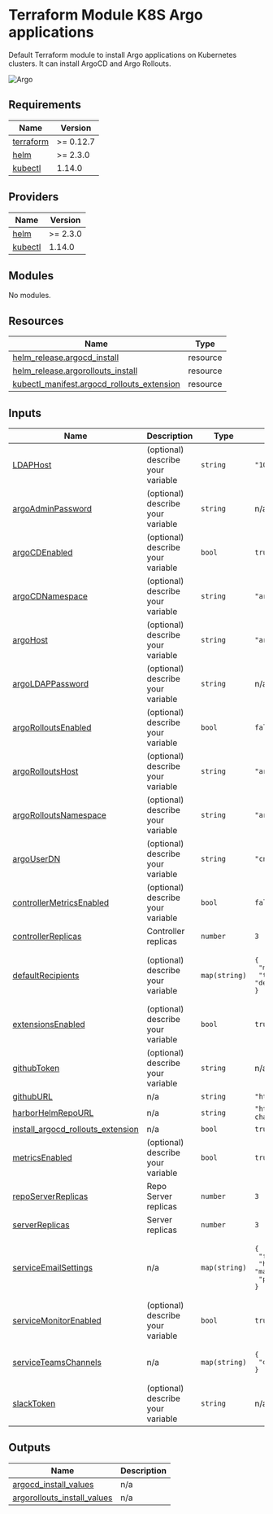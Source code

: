 # Terraform Module K8S Argo applications

Default Terraform module to install Argo applications on Kubernetes clusters. It can install ArgoCD and Argo Rollouts.

![Argo](https://encrypted-tbn0.gstatic.com/images?q=tbn:ANd9GcR6tHfBYd0BmxMBQ0d-JN_mcpGCB98Fd4SO_Q&usqp=CAU)

<!-- BEGIN_TF_DOCS -->
## Requirements

| Name | Version |
|------|---------|
| <a name="requirement_terraform"></a> [terraform](#requirement\_terraform) | >= 0.12.7 |
| <a name="requirement_helm"></a> [helm](#requirement\_helm) | >= 2.3.0 |
| <a name="requirement_kubectl"></a> [kubectl](#requirement\_kubectl) | 1.14.0 |

## Providers

| Name | Version |
|------|---------|
| <a name="provider_helm"></a> [helm](#provider\_helm) | >= 2.3.0 |
| <a name="provider_kubectl"></a> [kubectl](#provider\_kubectl) | 1.14.0 |

## Modules

No modules.

## Resources

| Name | Type |
|------|------|
| [helm_release.argocd_install](https://registry.terraform.io/providers/hashicorp/helm/latest/docs/resources/release) | resource |
| [helm_release.argorollouts_install](https://registry.terraform.io/providers/hashicorp/helm/latest/docs/resources/release) | resource |
| [kubectl_manifest.argocd_rollouts_extension](https://registry.terraform.io/providers/gavinbunney/kubectl/1.14.0/docs/resources/manifest) | resource |

## Inputs

| Name | Description | Type | Default | Required |
|------|-------------|------|---------|:--------:|
| <a name="input_LDAPHost"></a> [LDAPHost](#input\_LDAPHost) | (optional) describe your variable | `string` | `"10.0.0.1"` | no |
| <a name="input_argoAdminPassword"></a> [argoAdminPassword](#input\_argoAdminPassword) | (optional) describe your variable | `string` | n/a | yes |
| <a name="input_argoCDEnabled"></a> [argoCDEnabled](#input\_argoCDEnabled) | (optional) describe your variable | `bool` | `true` | no |
| <a name="input_argoCDNamespace"></a> [argoCDNamespace](#input\_argoCDNamespace) | (optional) describe your variable | `string` | `"argocd"` | no |
| <a name="input_argoHost"></a> [argoHost](#input\_argoHost) | (optional) describe your variable | `string` | `"argocd.example.com"` | no |
| <a name="input_argoLDAPPassword"></a> [argoLDAPPassword](#input\_argoLDAPPassword) | (optional) describe your variable | `string` | n/a | yes |
| <a name="input_argoRolloutsEnabled"></a> [argoRolloutsEnabled](#input\_argoRolloutsEnabled) | (optional) describe your variable | `bool` | `false` | no |
| <a name="input_argoRolloutsHost"></a> [argoRolloutsHost](#input\_argoRolloutsHost) | (optional) describe your variable | `string` | `"argo-rollouts.example.com"` | no |
| <a name="input_argoRolloutsNamespace"></a> [argoRolloutsNamespace](#input\_argoRolloutsNamespace) | (optional) describe your variable | `string` | `"argo-rollouts"` | no |
| <a name="input_argoUserDN"></a> [argoUserDN](#input\_argoUserDN) | (optional) describe your variable | `string` | `"cn=svc_argocd_github\\,dc=example\\,dc=com"` | no |
| <a name="input_controllerMetricsEnabled"></a> [controllerMetricsEnabled](#input\_controllerMetricsEnabled) | (optional) describe your variable | `bool` | `false` | no |
| <a name="input_controllerReplicas"></a> [controllerReplicas](#input\_controllerReplicas) | Controller replicas | `number` | `3` | no |
| <a name="input_defaultRecipients"></a> [defaultRecipients](#input\_defaultRecipients) | (optional) describe your variable | `map(string)` | <pre>{<br>  "mail": "admin@example.com",<br>  "teams": "default"<br>}</pre> | no |
| <a name="input_extensionsEnabled"></a> [extensionsEnabled](#input\_extensionsEnabled) | (optional) describe your variable | `bool` | `true` | no |
| <a name="input_githubToken"></a> [githubToken](#input\_githubToken) | (optional) describe your variable | `string` | n/a | yes |
| <a name="input_githubURL"></a> [githubURL](#input\_githubURL) | n/a | `string` | `"https://github.com/api/v3"` | no |
| <a name="input_harborHelmRepoURL"></a> [harborHelmRepoURL](#input\_harborHelmRepoURL) | n/a | `string` | `"https://harbor.example.com/chartrepo/helm-charts"` | no |
| <a name="input_install_argocd_rollouts_extension"></a> [install\_argocd\_rollouts\_extension](#input\_install\_argocd\_rollouts\_extension) | n/a | `bool` | `true` | no |
| <a name="input_metricsEnabled"></a> [metricsEnabled](#input\_metricsEnabled) | (optional) describe your variable | `bool` | `true` | no |
| <a name="input_repoServerReplicas"></a> [repoServerReplicas](#input\_repoServerReplicas) | Repo Server replicas | `number` | `3` | no |
| <a name="input_serverReplicas"></a> [serverReplicas](#input\_serverReplicas) | Server replicas | `number` | `3` | no |
| <a name="input_serviceEmailSettings"></a> [serviceEmailSettings](#input\_serviceEmailSettings) | n/a | `map(string)` | <pre>{<br>  "from": "argocd@example.com",<br>  "host": "mail.example.com",<br>  "port": "25"<br>}</pre> | no |
| <a name="input_serviceMonitorEnabled"></a> [serviceMonitorEnabled](#input\_serviceMonitorEnabled) | (optional) describe your variable | `bool` | `true` | no |
| <a name="input_serviceTeamsChannels"></a> [serviceTeamsChannels](#input\_serviceTeamsChannels) | n/a | `map(string)` | <pre>{<br>  "default": "<TEAMS WEBHOOK URL>"<br>}</pre> | no |
| <a name="input_slackToken"></a> [slackToken](#input\_slackToken) | (optional) describe your variable | `string` | n/a | yes |

## Outputs

| Name | Description |
|------|-------------|
| <a name="output_argocd_install_values"></a> [argocd\_install\_values](#output\_argocd\_install\_values) | n/a |
| <a name="output_argorollouts_install_values"></a> [argorollouts\_install\_values](#output\_argorollouts\_install\_values) | n/a |
<!-- END_TF_DOCS -->